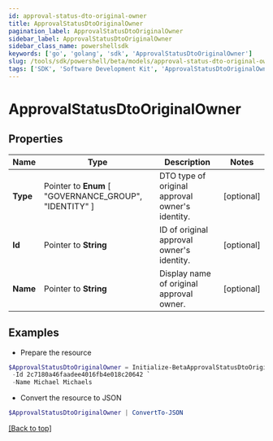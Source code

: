 ```yaml
---
id: approval-status-dto-original-owner
title: ApprovalStatusDtoOriginalOwner
pagination_label: ApprovalStatusDtoOriginalOwner
sidebar_label: ApprovalStatusDtoOriginalOwner
sidebar_class_name: powershellsdk
keywords: ['go', 'golang', 'sdk', 'ApprovalStatusDtoOriginalOwner'] 
slug: /tools/sdk/powershell/beta/models/approval-status-dto-original-owner
tags: ['SDK', 'Software Development Kit', 'ApprovalStatusDtoOriginalOwner']
---
```



# ApprovalStatusDtoOriginalOwner

## Properties

Name | Type | Description | Notes
------------ | ------------- | ------------- | -------------
**Type** |  Pointer to  **Enum** [  "GOVERNANCE_GROUP",    "IDENTITY" ] | DTO type of original approval owner&#39;s identity. | [optional] 
**Id** |  Pointer to **String** | ID of original approval owner&#39;s identity. | [optional] 
**Name** |  Pointer to **String** | Display name of original approval owner. | [optional] 

## Examples

- Prepare the resource
```powershell
$ApprovalStatusDtoOriginalOwner = Initialize-BetaApprovalStatusDtoOriginalOwner  -Type IDENTITY `
 -Id 2c7180a46faadee4016fb4e018c20642 `
 -Name Michael Michaels
```

- Convert the resource to JSON
```powershell
$ApprovalStatusDtoOriginalOwner | ConvertTo-JSON
```


[[Back to top]](#) 

